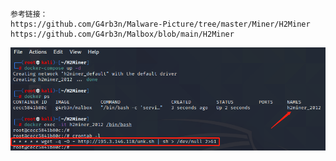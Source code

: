 ```
参考链接：
https://github.com/G4rb3n/Malware-Picture/tree/master/Miner/H2Miner
https://github.com/G4rb3n/Malbox/blob/main/H2Miner
```

![效果图](https://github.com/G4rb3n/Malbox/blob/main/H2Miner/2012/h2miner.png)